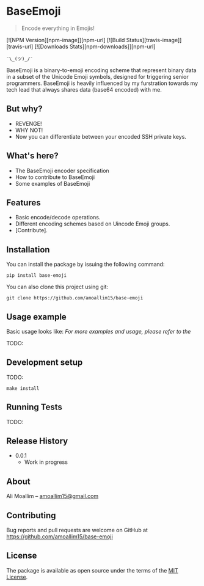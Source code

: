 # BaseEmoji
> Encode everything in Emojis! 

[![NPM Version][npm-image]][npm-url]
[![Build Status][travis-image]][travis-url]
[![Downloads Stats][npm-downloads]][npm-url]

`¯\_(ツ)_/¯`

BaseEmoji is a binary-to-emoji encoding scheme that represent binary data in a subset of the Unicode Emoji symbols, designed for triggering senior programmers.
BaseEmoji is heavily influenced by my furstration towards my tech lead that always shares data (base64 encoded) with me.

## But why?
- REVENGE!
- WHY NOT!
- Now you can differentiate between your encoded SSH private keys. 

## What's here?
- The BaseEmoji encoder specification
- How to contribute to BaseEmoji
- Some examples of BaseEmoji

## Features
- Basic encode/decode operations.
- Different encoding schemes based on Uincode Emoji groups.
- [Contribute].

## Installation
You can install the package by issuing the following command:

	pip install base-emoji


You can also clone this project using git:

	git clone https://github.com/amoallim15/base-emoji

## Usage example
Basic usage looks like:
*For more examples and usage, please refer to the*

TODO: 

## Development setup
TODO:

	make install

## Running Tests
TODO:

## Release History
* 0.0.1
    * Work in progress

## About
Ali Moallim – amoallim15@gmail.com

## Contributing
Bug reports and pull requests are welcome on GitHub at https://github.com/amoallim15/base-emoji

## License
The package is available as open source under the terms of the [MIT License](https://opensource.org/licenses/MIT).